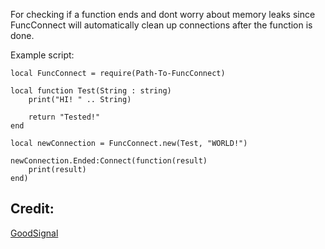 For checking if a function ends and dont worry about memory leaks since
FuncConnect will automatically clean up connections after the function is done.

Example script:
```
local FuncConnect = require(Path-To-FuncConnect)

local function Test(String : string)
    print("HI! " .. String)

    return "Tested!"
end

local newConnection = FuncConnect.new(Test, "WORLD!")

newConnection.Ended:Connect(function(result)
    print(result)
end)
```

## Credit:
[GoodSignal](https://gist.github.com/stravant/b75a322e0919d60dde8a0316d1f09d2f)
